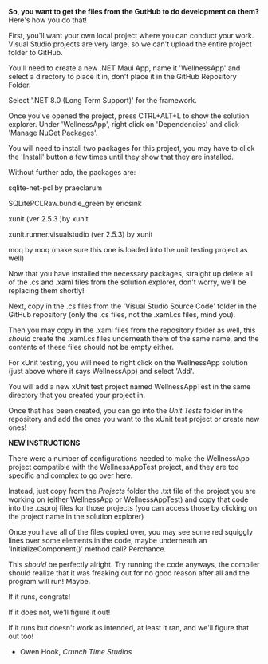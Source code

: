 **So, you want to get the files from the GutHub to do development on them?**
Here's how you do that!

First, you'll want your own local project where you can conduct your work. Visual Studio projects are very large, so we can't upload the entire project folder to GitHub.

You'll need to create a new .NET Maui App, name it 'WellnessApp' and select a directory to place it in, don't place it in the GitHub Repository Folder.

Select '.NET 8.0 (Long Term Support)' for the framework.

Once you've opened the project, press CTRL+ALT+L to show the solution explorer. Under 'WellnessApp', right click on 'Dependencies' and click 'Manage NuGet Packages'.

You will need to install two packages for this project, you may have to click the 'Install' button a few times until they show that they are installed.

Without further ado, the packages are:

   sqlite-net-pcl by praeclarum
   
   SQLitePCLRaw.bundle_green by ericsink

   xunit (ver 2.5.3 )by xunit

   xunit.runner.visualstudio (ver 2.5.3) by xunit

   moq by moq (make sure this one is loaded into the unit testing project as well)
   

Now that you have installed the necessary packages, straight up delete all of the .cs and .xaml files from the solution explorer, don't worry, we'll be replacing them shortly!

Next, copy in the .cs files from the 'Visual Studio Source Code' folder in the GitHub repository (only the .cs files, not the .xaml.cs files, mind you).

Then you may copy in the .xaml files from the repository folder as well, this *should* create the .xaml.cs files underneath them of the same name, and the contents of these files should not be empty either.


For xUnit testing, you will need to right click on the WellnessApp solution (just above where it says WellnessApp) and select 'Add'. 

You will add a new xUnit test project named WellnessAppTest in the same directory that you created your project in. 

Once that has been created, you can go into the *Unit Tests* folder in the repository and add the ones you want to the xUnit test project or create new ones!


**NEW INSTRUCTIONS**

There were a number of configurations needed to make the WellnessApp project compatible with the WellnessAppTest project, and they are too specific and complex to go over here. 

Instead, just copy from the *Projects* folder the .txt file of the project you are working on (either WellnessApp or WellnessAppTest) and copy that code into the .csproj files for those projects (you can access those by clicking on the project name in the solution explorer)


Once you have all of the files copied over, you may see some red squiggly lines over some elements in the code, maybe underneath an 'InitializeComponent()' method call? Perchance.

This *should* be perfectly alright. Try running the code anyways, the compiler should realize that it was freaking out for no good reason after all and the program will run! Maybe.


If it runs, congrats! 

If it does not, we'll figure it out! 

If it runs but doesn't work as intended, at least it ran, and we'll figure that out too!


- Owen Hook, *Crunch Time Studios*
